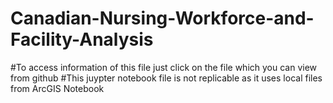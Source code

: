 # Canadian-Nursing-Workforce-and-Facility-Analysis

#To access information of this file just click on the file which you can view from github
#This juypter notebook file is not replicable as it uses local files from ArcGIS Notebook
